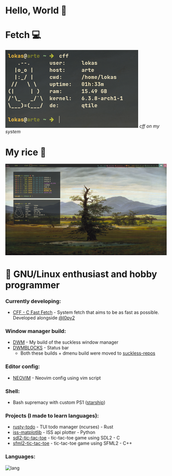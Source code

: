 # Hello, World 👋

# Fetch  💻

![fetch](https://raw.githubusercontent.com/egujito/cff/main/cff.png) _cff on my system_

# My rice 🍚

![rice](https://raw.githubusercontent.com/egujito/egujito/main/Screenshot_2023-06-22_21-49-25.png)

 ##
 # 🐧 GNU/Linux enthusiast and hobby programmer
 ### Currently developing:
 - [CFF - C Fast Fetch](https://github.com/egujito/cff) - System fetch that aims to be as fast as possible. Developed alongside [@l0py2](https://github.com/l0py2)
### Window manager build:
- [DWM](https://github.com/egujito/dwm) - My build of the suckless window manager
- [DWMBLOCKS](https://github.com/egujito/dwmblocks) - Status bar
	- Both these builds + dmenu build were moved to [suckless-repos](https://github.com/egujito/suckless-repos)

### Editor config:
- [NEOVIM](https://github.com/egujito/nvim) - Neovim config using vim script

### Shell:
- Bash supremacy with custom PS1 ([starship](https://starship.rs/))
### Projects (I made to learn languages):
- [rusty-todo](https://github.com/egujito/rusty-todo) - TUI todo manager (ncurses) - Rust
- [iss-matplotlib](https://github.com/egujito/iss.matplotlib) - ISS api plotter - Python
- [sdl2-tic-tac-toe](https://github.com/egujito/sdl2-tic-tac-toe) - tic-tac-toe game using SDL2 - C
- [sfml2-tic-tac-toe](https://github.com/egujito/sfml-tic-tac-toe) - tic-tac-toe game using SFML2 - C++

### Languages:
![lang](https://github-readme-stats.vercel.app/api/top-langs/?username=egujito&theme=gruvbox&layout=compact)

